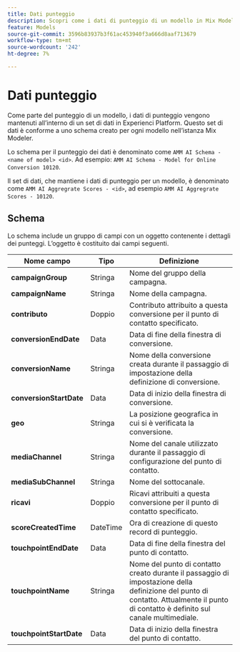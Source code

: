 ```yaml
---
title: Dati punteggio
description: Scopri come i dati di punteggio di un modello in Mix Modeler vengono mantenuti.
feature: Models
source-git-commit: 3596b83937b3f61ac453940f3a666d8aaf713679
workflow-type: tm+mt
source-wordcount: '242'
ht-degree: 7%

---
```



# Dati punteggio

Come parte del punteggio di un modello, i dati di punteggio vengono mantenuti all’interno di un set di dati in Experienci Platform. Questo set di dati è conforme a uno schema creato per ogni modello nell’istanza Mix Modeler.

Lo schema per il punteggio dei dati è denominato come `AMM AI Schema - <name of model> <id>`. Ad esempio: `AMM AI Schema - Model for Online Conversion 10120`.

Il set di dati, che mantiene i dati di punteggio per un modello, è denominato come `AMM AI Aggregrate Scores - <id>`, ad esempio `AMM AI Aggregrate Scores - 10120`.


## Schema

Lo schema include un gruppo di campi con un oggetto contenente i dettagli dei punteggi. L’oggetto è costituito dai campi seguenti.

| Nome campo | Tipo | Definizione |
|---|---|---|
| **campaignGroup** | Stringa | Nome del gruppo della campagna. |
| **campaignName** | Stringa | Nome della campagna. |
| **contributo** | Doppio | Contributo attribuito a questa conversione per il punto di contatto specificato. |
| **conversionEndDate** | Data | Data di fine della finestra di conversione. |
| **conversionName** | Stringa | Nome della conversione creata durante il passaggio di impostazione della definizione di conversione. |
| **conversionStartDate** | Data | Data di inizio della finestra di conversione. |
| **geo** | Stringa | La posizione geografica in cui si è verificata la conversione. |
| **mediaChannel** | Stringa | Nome del canale utilizzato durante il passaggio di configurazione del punto di contatto. |
| **mediaSubChannel** | Stringa | Nome del sottocanale. |
| **ricavi** | Doppio | Ricavi attribuiti a questa conversione per il punto di contatto specificato. |
| **scoreCreatedTime** | DateTime | Ora di creazione di questo record di punteggio. |
| **touchpointEndDate** | Data | Data di fine della finestra del punto di contatto. |
| **touchpointName** | Stringa | Nome del punto di contatto creato durante il passaggio di impostazione della definizione del punto di contatto. Attualmente il punto di contatto è definito sul canale multimediale. |
| **touchpointStartDate** | Data | Data di inizio della finestra del punto di contatto. |

